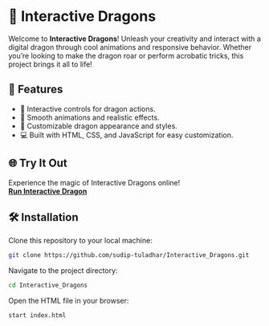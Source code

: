 
# 🐉 Interactive Dragons

Welcome to **Interactive Dragons**! Unleash your creativity and interact with a digital dragon through cool animations and responsive behavior. Whether you’re looking to make the dragon roar or perform acrobatic tricks, this project brings it all to life!

## 🚀 Features
- 🐲 Interactive controls for dragon actions.
- 🌟 Smooth animations and realistic effects.
- 🎨 Customizable dragon appearance and styles.
- 💻 Built with HTML, CSS, and JavaScript for easy customization.

## 🌐 Try It Out
Experience the magic of Interactive Dragons online!  
[**Run Interactive Dragon**](https://sudip-tuladhar.github.io/Interactive_Dragons/)

## 🛠️ Installation
Clone this repository to your local machine:
```bash
git clone https://github.com/sudip-tuladhar/Interactive_Dragons.git
```
Navigate to the project directory:
```bash
cd Interactive_Dragons
```
Open the HTML file in your browser:
```bash
start index.html
```



